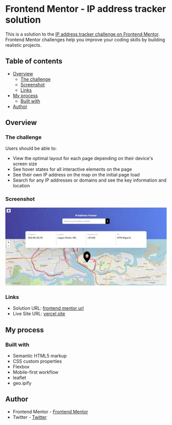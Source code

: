 # Frontend Mentor - IP address tracker solution

This is a solution to the [IP address tracker challenge on Frontend Mentor](https://www.frontendmentor.io/challenges/ip-address-tracker-I8-0yYAH0). Frontend Mentor challenges help you improve your coding skills by building realistic projects. 

## Table of contents

- [Overview](#overview)
  - [The challenge](#the-challenge)
  - [Screenshot](#screenshot)
  - [Links](#links)
- [My process](#my-process)
  - [Built with](#built-with)
- [Author](#author)

## Overview

### The challenge

Users should be able to:

- View the optimal layout for each page depending on their device's screen size
- See hover states for all interactive elements on the page
- See their own IP address on the map on the initial page load
- Search for any IP addresses or domains and see the key information and location

### Screenshot

![](./dist/images/ipadshot.jpg)

### Links

- Solution URL: [frontend mentor url](https://www.frontendmentor.io/solutions/ip-address-tracker-with-typescript-and-sass-D4Zc3O2WPL)
- Live Site URL: [vercel site](https://your-live-site-url.com)

## My process

### Built with

- Semantic HTML5 markup
- CSS custom properties
- Flexbox
- Mobile-first workflow
- leaflet
- geo.ipify

## Author

- Frontend Mentor - [Frontend Mentor](https://www.frontendmentor.io/profile/frank1003A)
- Twitter - [Twitter](https://twitter.com/FrankEzene)
